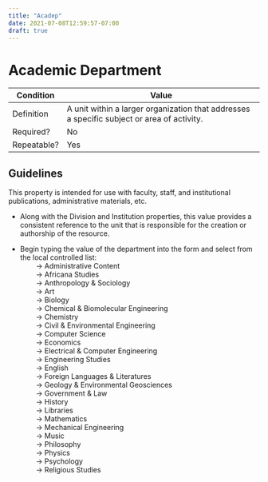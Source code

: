 ```yaml
---
title: "Acadep"
date: 2021-07-08T12:59:57-07:00
draft: true
---
```


# Academic Department

| Condition  | Value |
|-------------|---------------------------|
| Definition  | A unit within a larger organization that addresses a specific subject or area of activity. |
| Required?   | No                        |
| Repeatable? | Yes                        |

## Guidelines
This property is intended for use with faculty, staff, and institutional publications, administrative materials, etc.

- Along with the Division and Institution properties, this value provides a consistent reference to the unit that is responsible for the creation or authorship of the resource.

- Begin typing the value of the department into the form and select from the local controlled list: \
&nbsp;&nbsp;&nbsp;&nbsp;&nbsp;&nbsp;&nbsp;&nbsp;&rarr; Administrative Content \
&nbsp;&nbsp;&nbsp;&nbsp;&nbsp;&nbsp;&nbsp;&nbsp;&rarr; Africana Studies \
&nbsp;&nbsp;&nbsp;&nbsp;&nbsp;&nbsp;&nbsp;&nbsp;&rarr; Anthropology & Sociology \
&nbsp;&nbsp;&nbsp;&nbsp;&nbsp;&nbsp;&nbsp;&nbsp;&rarr; Art \
&nbsp;&nbsp;&nbsp;&nbsp;&nbsp;&nbsp;&nbsp;&nbsp;&rarr; Biology \
&nbsp;&nbsp;&nbsp;&nbsp;&nbsp;&nbsp;&nbsp;&nbsp;&rarr; Chemical & Biomolecular Engineering \
&nbsp;&nbsp;&nbsp;&nbsp;&nbsp;&nbsp;&nbsp;&nbsp;&rarr; Chemistry \
&nbsp;&nbsp;&nbsp;&nbsp;&nbsp;&nbsp;&nbsp;&nbsp;&rarr; Civil & Environmental Engineering \
&nbsp;&nbsp;&nbsp;&nbsp;&nbsp;&nbsp;&nbsp;&nbsp;&rarr; Computer Science \
&nbsp;&nbsp;&nbsp;&nbsp;&nbsp;&nbsp;&nbsp;&nbsp;&rarr; Economics \
&nbsp;&nbsp;&nbsp;&nbsp;&nbsp;&nbsp;&nbsp;&nbsp;&rarr; Electrical & Computer Engineering \
&nbsp;&nbsp;&nbsp;&nbsp;&nbsp;&nbsp;&nbsp;&nbsp;&rarr; Engineering Studies \
&nbsp;&nbsp;&nbsp;&nbsp;&nbsp;&nbsp;&nbsp;&nbsp;&rarr; English \
&nbsp;&nbsp;&nbsp;&nbsp;&nbsp;&nbsp;&nbsp;&nbsp;&rarr; Foreign Languages & Literatures \
&nbsp;&nbsp;&nbsp;&nbsp;&nbsp;&nbsp;&nbsp;&nbsp;&rarr; Geology & Environmental Geosciences \
&nbsp;&nbsp;&nbsp;&nbsp;&nbsp;&nbsp;&nbsp;&nbsp;&rarr; Government & Law \
&nbsp;&nbsp;&nbsp;&nbsp;&nbsp;&nbsp;&nbsp;&nbsp;&rarr; History \
&nbsp;&nbsp;&nbsp;&nbsp;&nbsp;&nbsp;&nbsp;&nbsp;&rarr; Libraries \
&nbsp;&nbsp;&nbsp;&nbsp;&nbsp;&nbsp;&nbsp;&nbsp;&rarr; Mathematics \
&nbsp;&nbsp;&nbsp;&nbsp;&nbsp;&nbsp;&nbsp;&nbsp;&rarr; Mechanical Engineering \
&nbsp;&nbsp;&nbsp;&nbsp;&nbsp;&nbsp;&nbsp;&nbsp;&rarr; Music \
&nbsp;&nbsp;&nbsp;&nbsp;&nbsp;&nbsp;&nbsp;&nbsp;&rarr; Philosophy \
&nbsp;&nbsp;&nbsp;&nbsp;&nbsp;&nbsp;&nbsp;&nbsp;&rarr; Physics \
&nbsp;&nbsp;&nbsp;&nbsp;&nbsp;&nbsp;&nbsp;&nbsp;&rarr; Psychology \
&nbsp;&nbsp;&nbsp;&nbsp;&nbsp;&nbsp;&nbsp;&nbsp;&rarr; Religious Studies
